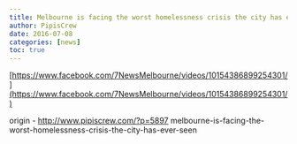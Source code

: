 ```yaml
---
title: Melbourne is facing the worst homelessness crisis the city has ever seen
author: PipisCrew
date: 2016-07-08
categories: [news]
toc: true
---
```


[https://www.facebook.com/7NewsMelbourne/videos/10154386899254301/](https://www.facebook.com/7NewsMelbourne/videos/10154386899254301/)

origin - http://www.pipiscrew.com/?p=5897 melbourne-is-facing-the-worst-homelessness-crisis-the-city-has-ever-seen